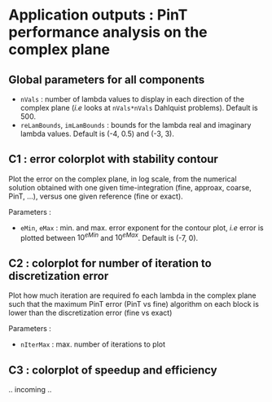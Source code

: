 # Application outputs : PinT performance analysis on the complex plane

## Global parameters for all components

- `nVals` : number of lambda values to display in each direction of the complex plane (_i.e_ looks at `nVals*nVals` Dahlquist problems). Default is 500.
- `reLamBounds`, `imLamBounds` : bounds for the lambda real and imaginary lambda values. Default is (-4, 0.5) and (-3, 3).

## C1 : error colorplot with stability contour

Plot the error on the complex plane, in log scale, from the numerical solution obtained with one given time-integration (fine, approax, coarse, PinT, ...), versus one given reference (fine or exact).

Parameters :

- `eMin`, `eMax` : min. and max. error exponent for the contour plot, _i.e_ error is plotted between $10^{eMin}$ and $10^{eMax}$. Default is (-7, 0).


## C2 : colorplot for number of iteration to discretization error

Plot how much iteration are required fo each lambda in the complex plane such that the maximum PinT error (PinT vs fine) algorithm on each block is lower than the discretization error (fine vs exact)

Parameters :

- `nIterMax` : max. number of iterations to plot

## C3 : colorplot of speedup and efficiency

.. incoming ..

